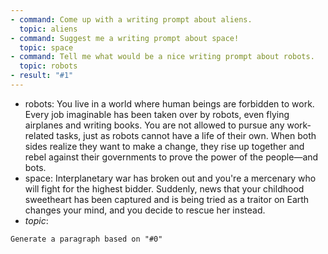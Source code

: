 ```yaml
---
- command: Come up with a writing prompt about aliens.
  topic: aliens
- command: Suggest me a writing prompt about space!
  topic: space
- command: Tell me what would be a nice writing prompt about robots.
  topic: robots
- result: "#1"
---
```


- robots: You live in a world where human beings are forbidden to work. Every job imaginable has been taken over by robots, even flying airplanes and writing books. You are not allowed to pursue any work-related tasks, just as robots cannot have a life of their own. When both sides realize they want to make a change, they rise up together and rebel against their governments to prove the power of the people—and bots.
- space: Interplanetary war has broken out and you're a mercenary who will fight for the highest bidder. Suddenly, news that your childhood sweetheart has been captured and is being tried as a traitor on Earth changes your mind, and you decide to rescue her instead.
- *topic*:

```dual
Generate a paragraph based on "#0"
```